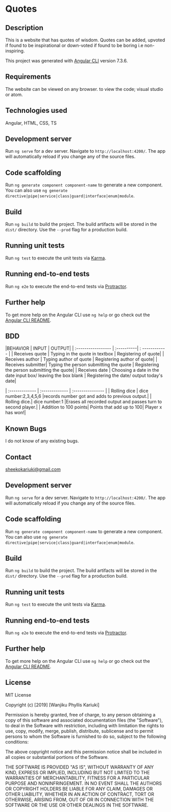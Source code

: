 # Quotes

## Description

This is a website that has quotes of wisdom. Quotes can be added, upvoted if found to be inspirational or down-voted if found to be boring i.e non-inspiring.

This project was generated with [Angular CLI](https://github.com/angular/angular-cli) version 7.3.6.

## Requirements

The website can be viewed on any browser.
to view the code; visual studio or atom.

## Technologies used

Angular, HTML, CSS, TS
## Development server

Run `ng serve` for a dev server. Navigate to `http://localhost:4200/`. The app will automatically reload if you change any of the source files.

## Code scaffolding

Run `ng generate component component-name` to generate a new component. You can also use `ng generate directive|pipe|service|class|guard|interface|enum|module`.

## Build

Run `ng build` to build the project. The build artifacts will be stored in the `dist/` directory. Use the `--prod` flag for a production build.

## Running unit tests

Run `ng test` to execute the unit tests via [Karma](https://karma-runner.github.io).

## Running end-to-end tests

Run `ng e2e` to execute the end-to-end tests via [Protractor](http://www.protractortest.org/).

## Further help

To get more help on the Angular CLI use `ng help` or go check out the [Angular CLI README](https://github.com/angular/angular-cli/blob/master/README.md).


## BDD
 
 |BEHAVIOR | INPUT | OUTPUT|
 | :----------------- | :----------| : ------------ |
 | Receives quote  | Typing in the quote in textbox | Registering of quote|
 | Receives author | Typing author of quote | Registering author of quote|
 | Receives submitter| Typing the person submitting the quote | Registering the person submitting the quote|
 | Receives date | Choosing a date in the date input box/ leaving the box blank | Registering the date/ output today's date|
 
 | :------------- | :------------- | :--------------- |
| Rolling dice     | dice number:2,3,4,5,6    |records number got and adds to previous output.|
| Rolling dice.| dice number:1  |Erases all recorded output and passes turn to second player.|
| Addition to 100 points| Points that add up to 100|  Player x has won!|
  
## Known Bugs

I do not know of any existing bugs.

## Contact

sheekokariuki@gmail.com

## Development server

Run `ng serve` for a dev server. Navigate to `http://localhost:4200/`. The app will automatically reload if you change any of the source files.

## Code scaffolding

Run `ng generate component component-name` to generate a new component. You can also use `ng generate directive|pipe|service|class|guard|interface|enum|module`.

## Build

Run `ng build` to build the project. The build artifacts will be stored in the `dist/` directory. Use the `--prod` flag for a production build.

## Running unit tests

Run `ng test` to execute the unit tests via [Karma](https://karma-runner.github.io).

## Running end-to-end tests

Run `ng e2e` to execute the end-to-end tests via [Protractor](http://www.protractortest.org/).

## Further help

To get more help on the Angular CLI use `ng help` or go check out the [Angular CLI README](https://github.com/angular/angular-cli/blob/master/README.md).

## License

MIT License

Copyright (c) [2019] [Wanjiku Phyllis Kariuki]

Permission is hereby granted, free of charge, to any person obtaining a copy
of this software and associated documentation files (the "Software"), to deal
in the Software with restriction, including with limitation the rights
to use, copy, modify, merge, publish, distribute, sublicense and to permit 
persons to whom the Software is furnished to do so, subject to the following conditions:

The above copyright notice and this permission notice shall be included in all
copies or substantial portions of the Software.

THE SOFTWARE IS PROVIDED "AS IS", WITHOUT WARRANTY OF ANY KIND, EXPRESS OR
IMPLIED, INCLUDING BUT NOT LIMITED TO THE WARRANTIES OF MERCHANTABILITY,
FITNESS FOR A PARTICULAR PURPOSE AND NONINFRINGEMENT. IN NO EVENT SHALL THE
AUTHORS OR COPYRIGHT HOLDERS BE LIABLE FOR ANY CLAIM, DAMAGES OR OTHER
LIABILITY, WHETHER IN AN ACTION OF CONTRACT, TORT OR OTHERWISE, ARISING FROM,
OUT OF OR IN CONNECTION WITH THE SOFTWARE OR THE USE OR OTHER DEALINGS IN THE
SOFTWARE.
